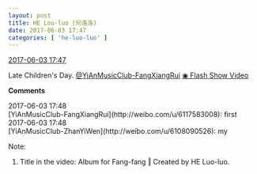 ```yaml
---
layout: post
title: HE Lou-luo (何洛洛)
date: 2017-06-03 17:47
categories: [ 'he-luo-luo' ]
---
```


<div class="weibo-info">
  <a href="http://weibo.com/6117570574/F686PvoGq">2017-06-03 17:47</a>
</div>

Late Children's Day. [@YiAnMusicClub-FangXiangRui](http://weibo.com/u/6117583008) [◉ Flash Show Video](http://www.miaopai.com/show/4ruAg0v1YV28GeFDdikQIIb0tQcl0Tll.htm)

<!-- more -->

**Comments**

<div class="weibo-info">2017-06-03 17:48</div>
[YiAnMusicClub-FangXiangRui](http://weibo.com/u/6117583008): first

<div class="weibo-info">2017-06-03 17:48</div>
[YiAnMusicClub-ZhanYiWen](http://weibo.com/u/6108090526): my

Note:
1. Title in the video: Album for Fang-fang ‖ Created by HE Luo-luo.
